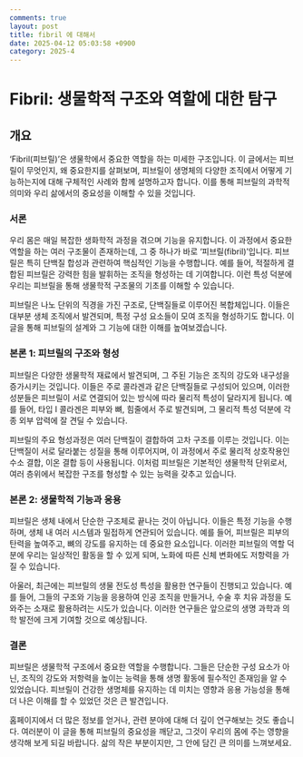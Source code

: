 ```yaml
---
comments: true
layout: post
title: fibril 에 대해서
date: 2025-04-12 05:03:58 +0900
category: 2025-4
---
```


# Fibril: 생물학적 구조와 역할에 대한 탐구

## 개요
‘Fibril(피브릴)’은 생물학에서 중요한 역할을 하는 미세한 구조입니다. 이 글에서는 피브릴이 무엇인지, 왜 중요한지를 살펴보며, 피브릴이 생명체의 다양한 조직에서 어떻게 기능하는지에 대해 구체적인 사례와 함께 설명하고자 합니다. 이를 통해 피브릴의 과학적 의미와 우리 삶에서의 중요성을 이해할 수 있을 것입니다.

### 서론
우리 몸은 매일 복잡한 생화학적 과정을 겪으며 기능을 유지합니다. 이 과정에서 중요한 역할을 하는 여러 구조물이 존재하는데, 그 중 하나가 바로 ‘피브릴(fibril)’입니다. 피브릴은 특히 단백질 합성과 관련하여 핵심적인 기능을 수행합니다. 예를 들어, 적절하게 결합된 피브릴은 강력한 힘을 발휘하는 조직을 형성하는 데 기여합니다. 이런 특성 덕분에 우리는 피브릴을 통해 생물학적 구조물의 기초를 이해할 수 있습니다.

피브릴은 나노 단위의 직경을 가진 구조로, 단백질들로 이루어진 복합체입니다. 이들은 대부분 생체 조직에서 발견되며, 특정 구성 요소들이 모여 조직을 형성하기도 합니다. 이 글을 통해 피브릴의 설계와 그 기능에 대한 이해를 높여보겠습니다.

### 본론 1: 피브릴의 구조와 형성
피브릴은 다양한 생물학적 재료에서 발견되며, 그 주된 기능은 조직의 강도와 내구성을 증가시키는 것입니다. 이들은 주로 콜라겐과 같은 단백질들로 구성되어 있으며, 이러한 성분들은 피브릴이 서로 연결되어 있는 방식에 따라 물리적 특성이 달라지게 됩니다. 예를 들어, 타입 I 콜라겐은 피부와 뼈, 힘줄에서 주로 발견되며, 그 물리적 특성 덕분에 각종 외부 압력에 잘 견딜 수 있습니다.

피브릴의 주요 형성과정은 여러 단백질이 결합하여 고차 구조를 이루는 것입니다. 이는 단백질이 서로 달라붙는 성질을 통해 이루어지며, 이 과정에서 주로 물리적 상호작용인 수소 결합, 이온 결합 등이 사용됩니다. 이처럼 피브릴은 기본적인 생물학적 단위로서, 여러 층위에서 복잡한 구조를 형성할 수 있는 능력을 갖추고 있습니다.

### 본론 2: 생물학적 기능과 응용
피브릴은 생체 내에서 단순한 구조체로 끝나는 것이 아닙니다. 이들은 특정 기능을 수행하며, 생체 내 여러 시스템과 밀접하게 연관되어 있습니다. 예를 들어, 피브릴은 피부의 탄력을 높여주고, 뼈의 강도를 유지하는 데 중요한 요소입니다. 이러한 피브릴의 역할 덕분에 우리는 일상적인 활동을 할 수 있게 되며, 노화에 따른 신체 변화에도 저항력을 가질 수 있습니다.

아울러, 최근에는 피브릴의 생물 전도성 특성을 활용한 연구들이 진행되고 있습니다. 예를 들어, 그들의 구조와 기능을 응용하여 인공 조직을 만들거나, 수술 후 치유 과정을 도와주는 소재로 활용하려는 시도가 있습니다. 이러한 연구들은 앞으로의 생명 과학과 의학 발전에 크게 기여할 것으로 예상됩니다.

### 결론
피브릴은 생물학적 구조에서 중요한 역할을 수행합니다. 그들은 단순한 구성 요소가 아닌, 조직의 강도와 저항력을 높이는 능력을 통해 생명 활동에 필수적인 존재임을 알 수 있었습니다. 피브릴이 건강한 생명체를 유지하는 데 미치는 영향과 응용 가능성을 통해 더 나은 이해를 할 수 있었던 것은 큰 발견입니다. 

홈페이지에서 더 많은 정보를 얻거나, 관련 분야에 대해 더 깊이 연구해보는 것도 좋습니다. 여러분이 이 글을 통해 피브릴의 중요성을 깨닫고, 그것이 우리의 몸에 주는 영향을 생각해 보게 되길 바랍니다. 삶의 작은 부분이지만, 그 안에 담긴 큰 의미를 느껴보세요.